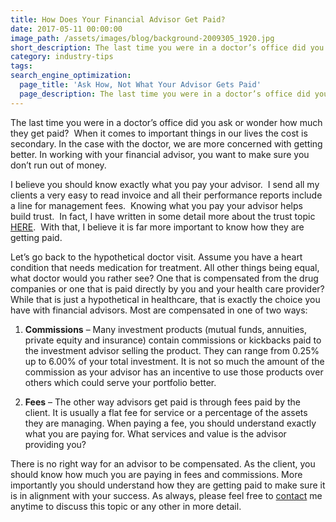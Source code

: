 ```yaml
---
title: How Does Your Financial Advisor Get Paid?
date: 2017-05-11 00:00:00
image_path: /assets/images/blog/background-2009305_1920.jpg
short_description: The last time you were in a doctor’s office did you ask or wonder how much they get paid?  You were probably just thinking about how they can make you feel better.  When it comes to important things in our lives the cost is secondary...
category: industry-tips
tags:
search_engine_optimization:
  page_title: 'Ask How, Not What Your Advisor Gets Paid'
  page_description: The last time you were in a doctor’s office did you ask or wonder how much they get paid?  You were probably just thinking about how they can make you feel better.  When it comes to important things in our lives the cost is secondary...
---
```



The last time you were in a doctor’s office did you ask or wonder how much they get paid?  When it comes to important things in our lives the cost is secondary. In the case with the doctor, we are more concerned with getting better. In working with your financial advisor, you want to make sure you don’t run out of money.

I believe you should know exactly what you pay your advisor.  I send all my clients a very easy to read invoice and all their performance reports include a line for management fees.  Knowing what you pay your advisor helps build trust.  In fact, I have written in some detail more about the trust topic [HERE](/blog/four-ways-to-measure-the-trust-with-your-financial-advisor/).  With that, I believe it is far more important to know how they are getting paid.

Let’s go back to the hypothetical doctor visit. Assume you have a heart condition that needs medication for treatment. All other things being equal, what doctor would you rather see? One that is compensated from the drug companies or one that is paid directly by you and your health care provider? While that is just a hypothetical in healthcare, that is exactly the choice you have with financial advisors. Most are compensated in one of two ways:

1. **Commissions** – Many investment products (mutual funds, annuities, private equity and insurance) contain commissions or kickbacks paid to the investment advisor selling the product. They can range from 0.25% up to 6.00% of your total investment. It is not so much the amount of the commission as your advisor has an incentive to use those products over others which could serve your portfolio better.

2. **Fees** – The other way advisors get paid is through fees paid by the client. It is usually a flat fee for service or a percentage of the assets they are managing. When paying a fee, you should understand exactly what you are paying for. What services and value is the advisor providing you?

There is no right way for an advisor to be compensated. As the client, you should know how much you are paying in fees and commissions. More importantly you should understand how they are getting paid to make sure it is in alignment with your success. As always, please feel free to [contact](/contact/) me anytime to discuss this topic or any other in more detail.